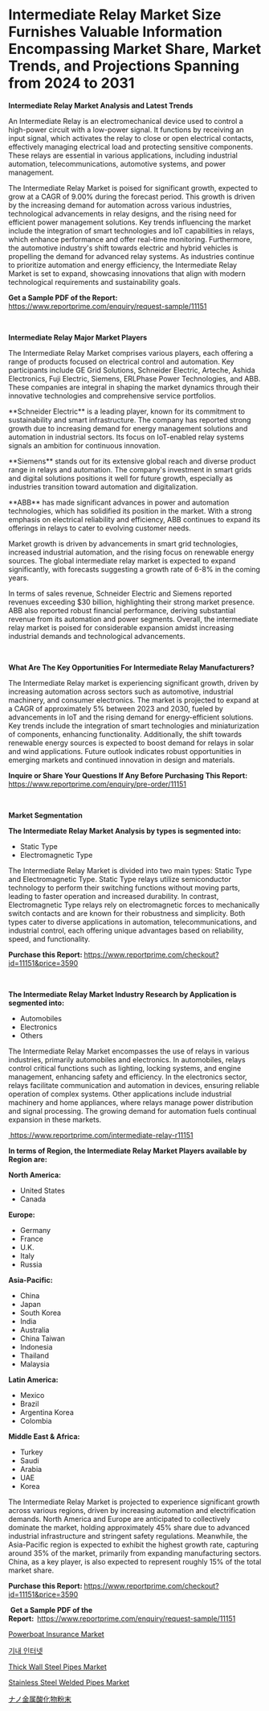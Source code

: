 <p><h1>Intermediate Relay Market Size Furnishes Valuable Information Encompassing Market Share, Market Trends, and Projections Spanning from 2024 to 2031</h1></p><p><strong>Intermediate Relay Market Analysis and Latest Trends</strong></p>
<p><p>An Intermediate Relay is an electromechanical device used to control a high-power circuit with a low-power signal. It functions by receiving an input signal, which activates the relay to close or open electrical contacts, effectively managing electrical load and protecting sensitive components. These relays are essential in various applications, including industrial automation, telecommunications, automotive systems, and power management.</p><p>The Intermediate Relay Market is poised for significant growth, expected to grow at a CAGR of 9.00% during the forecast period. This growth is driven by the increasing demand for automation across various industries, technological advancements in relay designs, and the rising need for efficient power management solutions. Key trends influencing the market include the integration of smart technologies and IoT capabilities in relays, which enhance performance and offer real-time monitoring. Furthermore, the automotive industry's shift towards electric and hybrid vehicles is propelling the demand for advanced relay systems. As industries continue to prioritize automation and energy efficiency, the Intermediate Relay Market is set to expand, showcasing innovations that align with modern technological requirements and sustainability goals.</p></p>
<p><strong>Get a Sample PDF of the Report:&nbsp;</strong> <a href="https://www.reportprime.com/enquiry/request-sample/11151">https://www.reportprime.com/enquiry/request-sample/11151</a></p>
<p>&nbsp;</p>
<p><strong>Intermediate Relay Major Market Players</strong></p>
<p><p>The Intermediate Relay Market comprises various players, each offering a range of products focused on electrical control and automation. Key participants include GE Grid Solutions, Schneider Electric, Arteche, Ashida Electronics, Fuji Electric, Siemens, ERLPhase Power Technologies, and ABB. These companies are integral in shaping the market dynamics through their innovative technologies and comprehensive service portfolios.</p><p>**Schneider Electric** is a leading player, known for its commitment to sustainability and smart infrastructure. The company has reported strong growth due to increasing demand for energy management solutions and automation in industrial sectors. Its focus on IoT-enabled relay systems signals an ambition for continuous innovation.</p><p>**Siemens** stands out for its extensive global reach and diverse product range in relays and automation. The company's investment in smart grids and digital solutions positions it well for future growth, especially as industries transition toward automation and digitalization.</p><p>**ABB** has made significant advances in power and automation technologies, which has solidified its position in the market. With a strong emphasis on electrical reliability and efficiency, ABB continues to expand its offerings in relays to cater to evolving customer needs.</p><p>Market growth is driven by advancements in smart grid technologies, increased industrial automation, and the rising focus on renewable energy sources. The global intermediate relay market is expected to expand significantly, with forecasts suggesting a growth rate of 6-8% in the coming years.</p><p>In terms of sales revenue, Schneider Electric and Siemens reported revenues exceeding $30 billion, highlighting their strong market presence. ABB also reported robust financial performance, deriving substantial revenue from its automation and power segments. Overall, the intermediate relay market is poised for considerable expansion amidst increasing industrial demands and technological advancements.</p></p>
<p>&nbsp;</p>
<p><strong>What Are The Key Opportunities For Intermediate Relay Manufacturers?</strong></p>
<p><p>The Intermediate Relay market is experiencing significant growth, driven by increasing automation across sectors such as automotive, industrial machinery, and consumer electronics. The market is projected to expand at a CAGR of approximately 5% between 2023 and 2030, fueled by advancements in IoT and the rising demand for energy-efficient solutions. Key trends include the integration of smart technologies and miniaturization of components, enhancing functionality. Additionally, the shift towards renewable energy sources is expected to boost demand for relays in solar and wind applications. Future outlook indicates robust opportunities in emerging markets and continued innovation in design and materials.</p></p>
<p><strong>Inquire or Share Your Questions If Any Before Purchasing This Report:</strong> <a href="https://www.reportprime.com/enquiry/pre-order/11151">https://www.reportprime.com/enquiry/pre-order/11151</a></p>
<p>&nbsp;</p>
<p><strong>Market Segmentation</strong></p>
<p><strong>The Intermediate Relay Market Analysis by types is segmented into:</strong></p>
<p><ul><li>Static Type</li><li>Electromagnetic Type</li></ul></p>
<p><p>The Intermediate Relay Market is divided into two main types: Static Type and Electromagnetic Type. Static Type relays utilize semiconductor technology to perform their switching functions without moving parts, leading to faster operation and increased durability. In contrast, Electromagnetic Type relays rely on electromagnetic forces to mechanically switch contacts and are known for their robustness and simplicity. Both types cater to diverse applications in automation, telecommunications, and industrial control, each offering unique advantages based on reliability, speed, and functionality.</p></p>
<p><strong>Purchase this Report:&nbsp;</strong><a href="https://www.reportprime.com/checkout?id=11151&price=3590">https://www.reportprime.com/checkout?id=11151&price=3590</a></p>
<p>&nbsp;</p>
<p><strong>The Intermediate Relay Market Industry Research by Application is segmented into:</strong></p>
<p><ul><li>Automobiles</li><li>Electronics</li><li>Others</li></ul></p>
<p><p>The Intermediate Relay Market encompasses the use of relays in various industries, primarily automobiles and electronics. In automobiles, relays control critical functions such as lighting, locking systems, and engine management, enhancing safety and efficiency. In the electronics sector, relays facilitate communication and automation in devices, ensuring reliable operation of complex systems. Other applications include industrial machinery and home appliances, where relays manage power distribution and signal processing. The growing demand for automation fuels continual expansion in these markets.</p></p>
<p><a href="https://www.reportprime.com/intermediate-relay-r11151">&nbsp;https://www.reportprime.com/intermediate-relay-r11151</a></p>
<p><strong>In terms of Region, the Intermediate Relay Market Players available by Region are:</strong></p>
<p>
    <p> <strong> North America: </strong>
        <ul>
            <li>United States</li>
            <li>Canada</li>
        </ul>
        </p> 
    <p> <strong> Europe: </strong>
        <ul>
            <li>Germany</li>
            <li>France</li>
            <li>U.K.</li>
            <li>Italy</li>
            <li>Russia</li>
        </ul>
        </p> 
    <p> <strong> Asia-Pacific: </strong>
        <ul>
            <li>China</li>
            <li>Japan</li>
            <li>South Korea</li>
            <li>India</li>
            <li>Australia</li>
            <li>China Taiwan</li>
            <li>Indonesia</li>
            <li>Thailand</li>
            <li>Malaysia</li>
        </ul>
        </p> 
    <p> <strong> Latin America: </strong>
        <ul>
            <li>Mexico</li>
            <li>Brazil</li>
            <li>Argentina Korea</li>
            <li>Colombia</li>
        </ul>
        </p> 
    <p> <strong> Middle East & Africa: </strong>
        <ul>
            <li>Turkey</li>
            <li>Saudi</li>
            <li>Arabia</li>
            <li>UAE</li>
            <li>Korea</li>
        </ul>
    </p>
    </p>
<p><p>The Intermediate Relay Market is projected to experience significant growth across various regions, driven by increasing automation and electrification demands. North America and Europe are anticipated to collectively dominate the market, holding approximately 45% share due to advanced industrial infrastructure and stringent safety regulations. Meanwhile, the Asia-Pacific region is expected to exhibit the highest growth rate, capturing around 35% of the market, primarily from expanding manufacturing sectors. China, as a key player, is also expected to represent roughly 15% of the total market share.</p></p>
<p><strong>Purchase this Report: </strong><a href="https://www.reportprime.com/checkout?id=11151&price=3590">https://www.reportprime.com/checkout?id=11151&price=3590</a></p>
<p>&nbsp;<strong>Get a Sample PDF of the Report:&nbsp;&nbsp;</strong><a href="https://www.reportprime.com/enquiry/request-sample/11151">https://www.reportprime.com/enquiry/request-sample/11151</a></p>
<p><strong></strong></p>
<p><p><a href="https://www.linkedin.com/pulse/future-trends-global-powerboat-insurance-market-insights-glkmf?trackingId=1w7zZKfYQ0ezQiG%2FwtSWVg%3D%3D">Powerboat Insurance Market</a></p><p><a href="https://medium.com/@lorenzogirl/%EB%8B%A4%EC%9D%8C-%EB%AC%B8%EC%9E%A5%EC%9D%84-%ED%95%9C%EA%B5%AD%EC%96%B4%EB%A1%9C-%EB%B2%88%EC%97%AD%ED%95%B4-%EB%93%9C%EB%A6%AC%EA%B2%A0%EC%8A%B5%EB%8B%88%EB%8B%A4-07e5f125113b">기내 인터넷</a></p><p><a href="https://medium.com/@caseyee25/this-report-on-thick-wall-steel-pipes-market-is-a-comprehensive-analysis-of-market-shares-2e0a0d3a3355">Thick Wall Steel Pipes Market</a></p><p><a href="https://medium.com/@caseyee25/the-global-stainless-steel-welded-pipes-market-identifies-drivers-restraints-opportunities-and-2b96e8455aa4">Stainless Steel Welded Pipes Market</a></p><p><a href="https://medium.com/@leroystapc/nano-metal-oxide-powder-market-%E3%81%AF-%E3%82%B3%E3%82%B9%E3%83%88%E7%AE%A1%E7%90%86%E3%81%A8%E5%8A%B9%E7%8E%87%E5%90%91%E4%B8%8A%E3%82%92%E5%84%AA%E5%85%88%E3%81%97%E3%81%BE%E3%81%99-%E3%81%95%E3%82%89%E3%81%AB-%E5%A0%B1%E5%91%8A%E6%9B%B8%E3%81%AF%E5%B8%82%E5%A0%B4%E3%81%AE%E9%9C%80%E8%A6%81%E9%9D%A2%E3%81%A8%E4%BE%9B%E7%B5%A6%E9%9D%A2%E3%81%AE%E4%B8%A1%E6%96%B9%E3%82%92%E3%82%AB%E3%83%90%E3%83%BC%E3%81%97%E3%81%A6%E3%81%84%E3%81%BE%E3%81%99-nano-metal-db5b830bd60b">ナノ金属酸化物粉末</a></p></p>
